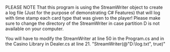 PLEASE NOTE That this program is using the StreamWriter object to create a log file (Just for the purpose of demonstrating C# Features) that will log with time stamp each card type that was given to the player! Please make sure to change the directory of the StreamWriter in case partition D is not available on your computer.

You will have to modify the StreamWriter at line 50 in the Program.cs and in the Casino Library in Dealer.cs at line 21.
"StreamWriter(@"D:\log.txt", true)"
